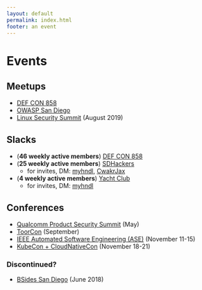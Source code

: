```yaml
---
layout: default
permalink: index.html
footer: an event
---
```


# Events

## Meetups

* [DEF CON 858](https://www.dc858.org/)
* [OWASP San Diego](https://www.owasp.org/index.php/SanDiego)
* [Linux Security Summit](http://blog.namei.org/2019/05/21/linux-security-summit-2019-north-america-cfp-oss-early-bird-registration/) (August 2019)

## Slacks

* (**46 weekly active members**) [DEF CON 858](https://defconsd.slack.com)
* (**25 weekly active members**) [SDHackers](https://sdhackers.slack.com)
  * for invites, DM: [myhndl](https://twitter.com/myhndl), [CwakrJax](https://twitter.com/@CwakrJax)
* (**4 weekly active members**) [Yacht Club](https://sd1337.slack.com)
  * for invites, DM: [myhndl](https://twitter.com/myhndl)

## Conferences

* [Qualcomm Product Security Summit](https://www.qualcomm.com/company/product-security/resources) (May)
* [ToorCon](https://sandiego.toorcon.net/) (September)
* [IEEE Automated Software Engineering (ASE)](https://2019.ase-conferences.org/home) (November 11-15)
* [KubeCon + CloudNativeCon](https://events.linuxfoundation.org/events/kubecon-cloudnativecon-north-america-2019/) (November 18-21)

### Discontinued?

* [BSides San Diego](http://www.bsidessd.org/) (June 2018)
